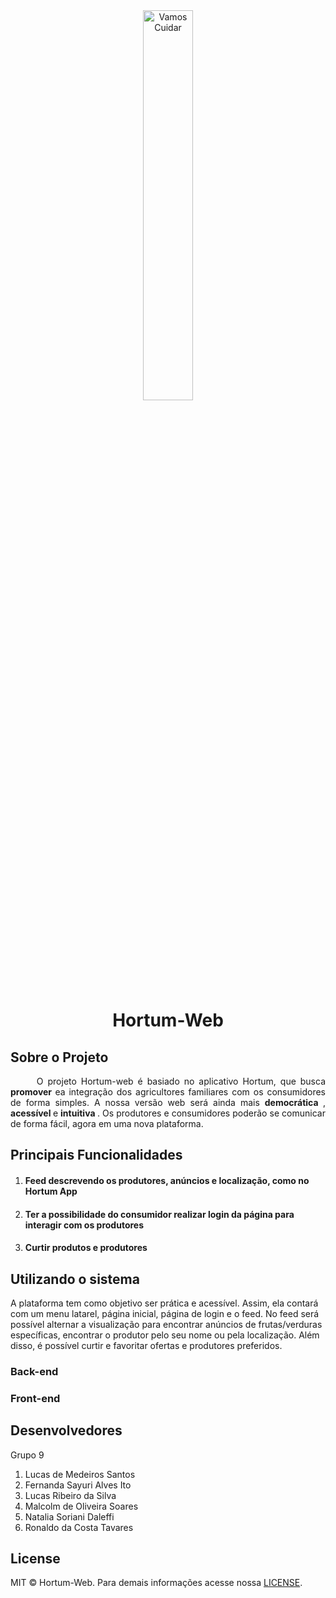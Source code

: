 <div align="center">
	<img width=40% src="https://github.com/ES-UFABC/Hortum-Web/blob/main/hortum-web.png?raw=true" alt="Vamos Cuidar" class="lg">
</div>

<!-- Nome do Projeto -->
<h1 align="center"> Hortum-Web </h1>

<!-- Descrição sobre o Projeto -->
## Sobre o Projeto

<p align="justify">&emsp; &emsp; O projeto Hortum-web é basiado no aplicativo Hortum, que busca <strong> promover </strong> ea integração dos agricultores familiares com os consumidores de forma simples. A nossa versão web será ainda mais <strong> democrática </strong>, <strong> acessível </strong> e <strong> intuitiva </strong>. Os produtores e consumidores poderão se comunicar de forma fácil, agora em uma nova plataforma. </p>


<!-- Funcionalidades Principais -->
## Principais Funcionalidades

1. #### Feed descrevendo os produtores, anúncios e localização, como no Hortum App
1. #### Ter a possibilidade do consumidor realizar login da página para interagir com os produtores
1. #### Curtir produtos e produtores

<!-- Usando o Sistema -->
## Utilizando o sistema

A plataforma tem como objetivo ser prática e acessível. Assim, ela contará com um menu latarel, página inicial, página de login e o feed. No feed será possível alternar a visualização para encontrar anúncios de frutas/verduras específicas, encontrar o produtor pelo seu nome ou pela localização. Além disso, é possível curtir e favoritar ofertas e produtores preferidos. 

<!-- Back-end -->
### Back-end

<!-- Front-end -->
### Front-end

<!-- Contributing -->
## Desenvolvedores

Grupo 9 

1. Lucas de Medeiros Santos
1. Fernanda Sayuri Alves Ito
1. Lucas Ribeiro da Silva
1. Malcolm de Oliveira Soares
1. Natalia Soriani Daleffi
1. Ronaldo da Costa Tavares

<!-- License -->
## License
MIT © Hortum-Web. Para demais informações acesse nossa [LICENSE](./LICENSE).
